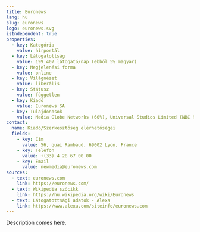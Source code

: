 ```yaml
---
title: Euronews
lang: hu
slug: euronews
logo: euronews.svg
isIndependent: true
properties:
  - key: Kategória
    value: hírportál
  - key: Látogatottság
    value: 199 407 látogató/nap (ebből 5% magyar)
  - key: Megjelenési forma
    value: online
  - key: Világnézet
    value: liberális
  - key: Státusz
    value: független
  - key: Kiadó
    value: Euronews SA
  - key: Tulajdonosok
    value: Media Globe Networks (60%), Universal Studios Limited (NBC News) (25%), közösségi részvényesek és helyi önkormányzatok(15%), jelesül CT (Czech Republic), CyBC (Cyprus), ENTV (Algeria), ERT (Greece), TT (Tunisia), ERTU (Egypt), France Télévisions (France), NTU (Ukraine), PBS (Malta), RAI (Italy), RTBF (Belgium), RTE (Ireland), RTP (Portugal), RTR (Russia), RTVSLO (Slovenia), SNRT (Morocco), SSR (Switzerland), TVR (Romania), TV4 (Sweden), YLE (Finland), Métropole de Lyon, Département du Rhône, Région Rhône-Alpes.
contact:
  name: Kiadó/Szerkesztőség elérhetőségei
  fields:
    - key: Cím
      value: 56, quai Rambaud, 69002 Lyon, France
    - key: Telefon
      value: +(33) 4 28 67 00 00
    - key: Email
      value: newmedia@euronews.com
sources:
  - text: euronews.com
    link: https://euronews.com/
  - text: Wikipedia szócikk
    link: https://hu.wikipedia.org/wiki/Euronews
  - text: Látogatottsági adatok - Alexa
    link: https://www.alexa.com/siteinfo/euronews.com
---
```


Description comes here.